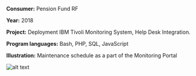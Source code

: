 **Consumer:**					Pension Fund RF

**Year:**						2018

**Project:** 					Deployment IBM Tivoli Monitoring System, Help Desk Integration.

**Program languages:**			Bash, PHP, SQL, JavaScript

**Illustration:**               Maintenance schedule as a part of the Monitoring Portal


![alt text](https://github.com/dmitrii-govorukhin/projects/blob/main/IBM%20Monitoring%20Portal/maintenance%20screenshot.jpg?raw=true)
